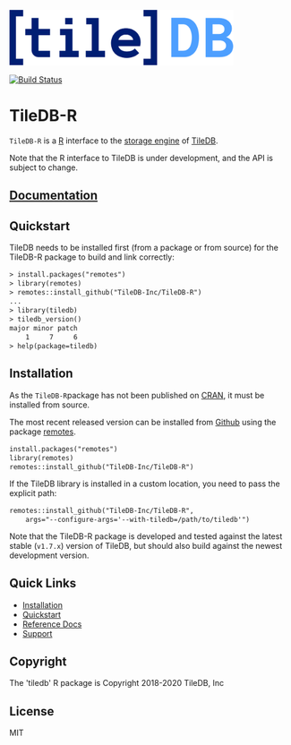 <a href="https://tiledb.com"><img src="https://github.com/TileDB-Inc/TileDB/raw/dev/doc/source/_static/tiledb-logo_color_no_margin_@4x.png" alt="TileDB logo" width="400"></a>

[![Build Status](https://travis-ci.org/TileDB-Inc/TileDB-R.svg?branch=master)](https://travis-ci.org/TileDB-Inc/TileDB-R)

# TileDB-R

`TileDB-R` is a [R](https://www.r-project.org/) interface to the [storage engine](https://github.com/TileDB-Inc/TileDB) of [TileDB](https://tiledb.com/).

Note that the R interface to TileDB is under development, and the API is subject to change.

## [Documentation](https://tiledb-inc.github.io/TileDB-R/)

## Quickstart

TileDB needs to be installed first (from a package or from source)
for the TileDB-R package to build and link correctly:

    > install.packages("remotes")
    > library(remotes)
    > remotes::install_github("TileDB-Inc/TileDB-R")
    ...
    > library(tiledb)
    > tiledb_version()
    major minor patch
        1     7     6
    > help(package=tiledb)

## Installation

As the `TileDB-R`package has not been published on [CRAN](https://cran.r-project.org/),
it must be installed from source.

The most recent released version can be installed from [Github](https://github.com/TileDB-Inc/TileDB-R) using the package [remotes](https://cran.r-project.org/package=remotes).

    install.packages("remotes")
    library(remotes)
    remotes::install_github("TileDB-Inc/TileDB-R")

If the TileDB library is installed in a custom location, you need to pass the explicit path:

    remotes::install_github("TileDB-Inc/TileDB-R",
        args="--configure-args='--with-tiledb=/path/to/tiledb'")

Note that the TileDB-R package is developed and tested against the latest stable (`v1.7.x`) version of TileDB, but should also build against the newest development version.

## Quick Links

- [Installation](https://docs.tiledb.com/developer/installation)
- [Quickstart](https://docs.tiledb.com/developer/quickstart)
- [Reference Docs](https://tiledb-inc.github.io/TileDB-R/)
- [Support](https://forum.tiledb.com/)

## Copyright

The 'tiledb' R package is Copyright 2018-2020 TileDB, Inc

## License

MIT
